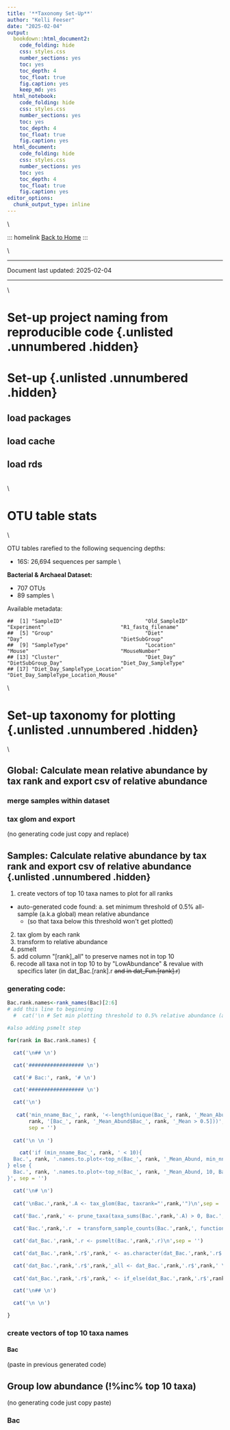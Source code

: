 ```yaml
---
title: '**Taxonomy Set-Up**'
author: "Kelli Feeser"
date: "2025-02-04"
output:
  bookdown::html_document2:
    code_folding: hide
    css: styles.css
    number_sections: yes
    toc: yes
    toc_depth: 4
    toc_float: true
    fig.caption: yes
    keep_md: yes
  html_notebook:
    code_folding: hide
    css: styles.css
    number_sections: yes
    toc: yes
    toc_depth: 4
    toc_float: true
    fig.caption: yes
  html_document:
    code_folding: hide
    css: styles.css
    number_sections: yes
    toc: yes
    toc_depth: 4
    toc_float: true
    fig.caption: yes
editor_options:
  chunk_output_type: inline
---
```


\

::: homelink
<a href="https://kellifeeser.github.io/hfd-microbiome/index.html" target="_blank" style="text-align:right">Back to Home</a>
:::

\

------------------------------------------------------------------------

Document last updated: 2025-02-04

------------------------------------------------------------------------

\

# Set-up project naming from reproducible code {.unlisted .unnumbered .hidden}



# Set-up {.unlisted .unnumbered .hidden}






## load packages



## load cache



## load rds





\
\

# OTU table stats

\

OTU tables rarefied to the following sequencing depths:

-   16S: 26,694 sequences per sample
\

**Bacterial & Archaeal Dataset:**

- 707 OTUs
- 89 samples
\

Available metadata:


```
##  [1] "SampleID"                           "Old_SampleID"                       "Experiment"                         "R1_fastq_filename"                 
##  [5] "Group"                              "Diet"                               "Day"                                "DietSubGroup"                      
##  [9] "SampleType"                         "Location"                           "Mouse"                              "MouseNumber"                       
## [13] "Cluster"                            "Diet_Day"                           "DietSubGroup_Day"                   "Diet_Day_SampleType"               
## [17] "Diet_Day_SampleType_Location"       "Diet_Day_SampleType_Location_Mouse"
```

\

# Set-up taxonomy for plotting {.unlisted .unnumbered .hidden}

\

## Global: Calculate  mean relative abundance by tax rank and export csv of relative abundance 

### merge samples within dataset 



### tax glom and export 

(no generating code just copy and replace)



## Samples: Calculate relative abundance by tax rank and export csv of relative abundance {.unlisted .unnumbered .hidden} 


1. create vectors of top 10 taxa names to plot for all ranks
  - auto-generated code found: 
  a. set minimum threshold of 0.5% all-sample (a.k.a global) mean relative abundance
    - (so that taxa below this threshold won't get plotted)
2. tax glom by each rank
3. transform to relative abundance
3. psmelt
4. add column "[rank]_all" to preserve names not in top 10 
5. recode all taxa not in top 10 to by "LowAbundance" & revalue with specifics later (in dat_Bac.[rank].r ~~and in dat_Fun.[rank].r~~)


### generating code: 


```r
Bac.rank.names<-rank_names(Bac)[2:6]
# add this line to beginning
  #  cat('\n # Set min plotting threshold to 0.5% relative abundance (all-sample a.k.a global mean) \n')

#also adding psmelt step

for(rank in Bac.rank.names) {

  cat('\n## \n')

  cat('################## \n')

  cat('# Bac:', rank, '# \n')

  cat('################## \n')

  cat('\n')
  
   cat('min_nname_Bac_', rank, '<-length(unique(Bac_', rank, '_Mean_Abund$', 
       rank, '[Bac_', rank, '_Mean_Abund$Bac_', rank, '_Mean > 0.5]))',
       sep = '')
  
  cat('\n \n ')

    cat('if (min_nname_Bac_', rank, ' < 10){
  Bac.', rank, '.names.to.plot<-top_n(Bac_', rank, '_Mean_Abund, min_nname_Bac_', rank, ', Bac_', rank, '_Mean)$',rank, ' 
} else {
  Bac.', rank, '.names.to.plot<-top_n(Bac_', rank, '_Mean_Abund, 10, Bac_', rank, '_Mean)$', rank, '
}', sep = '')

  cat('\n# \n')
  
  cat('\nBac.',rank,'.A <- tax_glom(Bac, taxrank="',rank,'")\n',sep = '')
  
  cat('Bac.',rank,' <- prune_taxa(taxa_sums(Bac.',rank,'.A) > 0, Bac.',rank,'.A)\n',sep = '')

  cat('Bac.',rank,'.r  = transform_sample_counts(Bac.',rank,', function(x) x / sum(x) )\n',sep = '')

  cat('dat_Bac.',rank,'.r <- psmelt(Bac.',rank,'.r)\n',sep = '')

  cat('dat_Bac.',rank,'.r$',rank,' <- as.character(dat_Bac.',rank,'.r$',rank,') \n',sep = '')

  cat('dat_Bac.',rank,'.r$',rank,'_all <- dat_Bac.',rank,'.r$',rank,' \n',sep = '')
  
  cat('dat_Bac.',rank,'.r$',rank,' <- if_else(dat_Bac.',rank,'.r$',rank,' %in% Bac.',rank,'.names.to.plot, dat_Bac.',rank,'.r$',rank,', "LowAbundance") \n',sep = '')

  cat('\n## \n')

  cat('\n \n')

}
```


### create vectors of top 10 taxa names

#### Bac

(paste in previous generated code)



## Group low abundance (!%inc% top 10 taxa)

(no generating code just copy paste)

### Bac




